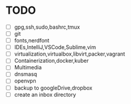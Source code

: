 TODO
=========
- [ ] gpg,ssh,sudo,bashrc,tmux
- [ ] git
- [ ] fonts,nerdfont
- [ ] IDEs,IntelliJ,VSCode,Sublime,vim
- [ ] virtualization,virtualbox,libvirt,packer,vagrant
- [ ] Containerization,docker,kuber
- [ ] Multimedia
- [ ] dnsmasq
- [ ] openvpn
- [ ] backup to googleDrive,dropbox
- [ ] create an inbox directory
